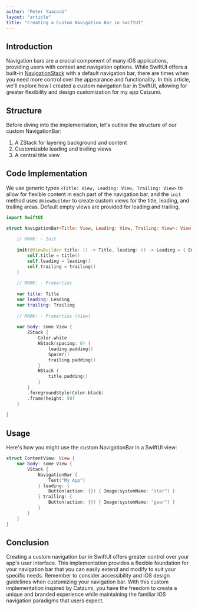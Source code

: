 ```yaml
---
author: "Peter Yaacoub"
layout: "article"
title: "Creating a Custom Navigation Bar in SwiftUI"
---
```


## Introduction

Navigation bars are a crucial component of many iOS applications, providing users with context and navigation options. While SwiftUI offers a built-in [NavigationStack](https://developer.apple.com/documentation/swiftui/navigationstack) with a default navigation bar, there are times when you need more control over the appearance and functionality. In this article, we'll explore how I created a custom navigation bar in SwiftUI, allowing for greater flexibility and design customization for my app Catzumi.

## Structure

Before diving into the implementation, let's outline the structure of our custom NavigationBar:
1. A ZStack for layering background and content
2. Customizable leading and trailing views
3. A central title view

## Code Implementation

We use generic types `<Title: View, Leading: View, Trailing: View>` to allow for flexible content in each part of the navigation bar, and the `init` method uses `@ViewBuilder` to create custom views for the title, leading, and trailing areas. Default empty views are provided for leading and trailing.

```swift
import SwiftUI

struct NavigationBar<Title: View, Leading: View, Trailing: View>: View {
    
    // MARK: - Init
    
    init(@ViewBuilder title: () -> Title, leading: () -> Leading = { EmptyView() }, trailing: () -> Trailing = { EmptyView() }) {
        self.title = title()
        self.leading = leading()
        self.trailing = trailing()
    }
    
    // MARK: - Properties
    
    var title: Title
    var leading: Leading
    var trailing: Trailing
    
    // MARK: - Properties (View)
    
    var body: some View {
        ZStack {
            Color.white
            HStack(spacing: 0) {
                leading.padding()
                Spacer()
                trailing.padding()
            }
            HStack {
                title.padding()
            }
        }
        .foregroundStyle(Color.black)
        .frame(height: 50)
    }
    
}

```

## Usage

Here's how you might use the custom NavigationBar in a SwiftUI view:

```swift
struct ContentView: View {
    var body: some View {
        VStack {
            NavigationBar {
                Text("My App")
            } leading: {
                Button(action: {}) { Image(systemName: "star") }
            } trailing: {
                Button(action: {}) { Image(systemName: "gear") }
            }
        }
    }
}
```

## Conclusion

Creating a custom navigation bar in SwiftUI offers greater control over your app's user interface. This implementation provides a flexible foundation for your navigation bar that you can easily extend and modify to suit your specific needs. Remember to consider accessibility and iOS design guidelines when customizing your navigation bar. With this custom implementation inspired by Catzumi, you have the freedom to create a unique and branded experience while maintaining the familiar iOS navigation paradigms that users expect.
